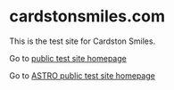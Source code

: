 # cardstonsmiles.com

This is the test site for Cardston Smiles.

Go to [public test site homepage](https://crazy4groovy.github.io/cardstonsmiles-website/public/)

Go to [ASTRO public test site homepage](https://crazy4groovy.github.io/cardstonsmiles-website/astro/dist/)
